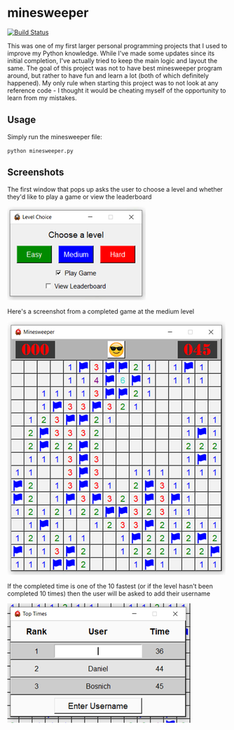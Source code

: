 # minesweeper

[![Build Status](https://travis-ci.com/danielbosnich/minesweeper.svg?branch=master)](https://travis-ci.com/danielbosnich/minesweeper)

This was one of my first larger personal programming projects that I used to improve my Python knowledge.  While
I've made some updates since its initial completion, I've actually tried to keep the main logic and layout the
same.  The goal of this project was not to have best minesweeper program around, but rather to have fun and learn a 
lot (both of which definitely happened).  My only rule when starting this project was to not look at any reference 
code - I thought it would be cheating myself of the opportunity to learn from my mistakes.


## Usage

Simply run the minesweeper file:

`python minesweeper.py`


## Screenshots

The first window that pops up asks the user to choose a level and whether they'd like to play a game or view the
leaderboard

![Screenshot](https://github.com/danielbosnich/minesweeper/blob/master/images/level_choice.PNG)


Here's a screenshot from a completed game at the medium level

![Screenshot](https://github.com/danielbosnich/minesweeper/blob/master/images/completed_game.PNG)


If the completed time is one of the 10 fastest (or if the level hasn't been completed 10 times) then the user
will be asked to add their username

![Screenshot](https://github.com/danielbosnich/minesweeper/blob/master/images/username_entry.PNG)

